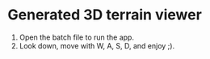 # Generated 3D terrain viewer

1. Open the batch file to run the app.
2. Look down, move with W, A, S, D, and enjoy ;).